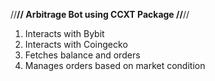 //****************************************//
    Arbitrage Bot using CCXT Package
//****************************************//

1.  Interacts with Bybit
2.  Interacts with Coingecko
3.  Fetches balance and orders
4.  Manages orders based on market condition
